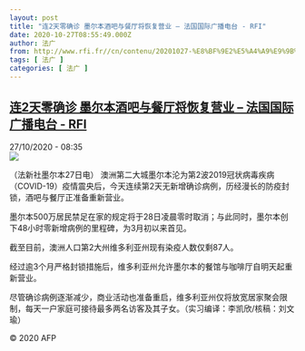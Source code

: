 ```yaml
---
layout: post
title: "连2天零确诊 墨尔本酒吧与餐厅将恢复营业 – 法国国际广播电台 - RFI"
date: 2020-10-27T08:55:49.000Z
author: 法广
from: http://www.rfi.fr//cn/contenu/20201027-%E8%BF%9E2%E5%A4%A9%E9%9B%B6%E7%A1%AE%E8%AF%8A-%E5%A2%A8%E5%B0%94%E6%9C%AC%E9%85%92%E5%90%A7%E4%B8%8E%E9%A4%90%E5%8E%85%E5%B0%86%E6%81%A2%E5%A4%8D%E8%90%A5%E4%B8%9A
tags: [ 法广 ]
categories: [ 法广 ]
---
```

<!--1603788949000-->
[连2天零确诊 墨尔本酒吧与餐厅将恢复营业 – 法国国际广播电台 - RFI](http://www.rfi.fr//cn/contenu/20201027-%E8%BF%9E2%E5%A4%A9%E9%9B%B6%E7%A1%AE%E8%AF%8A-%E5%A2%A8%E5%B0%94%E6%9C%AC%E9%85%92%E5%90%A7%E4%B8%8E%E9%A4%90%E5%8E%85%E5%B0%86%E6%81%A2%E5%A4%8D%E8%90%A5%E4%B8%9A)
------

<div>
<div>27/10/2020 - 08:35</div><img src="https://s.rfi.fr/media/display/a098f312-182a-11eb-a1c5-005056a964fe/w:310/p:16x9/int0010b.201027153501.jpg"><div class="t-content__body u-clearfix">            <p>（法新社墨尔本27日电）    澳洲第二大城墨尔本沦为第2波2019冠状病毒疾病（COVID-19）疫情震央后，今天连续第2天无新增确诊病例，历经漫长的防疫封锁，酒吧与餐厅正准备重新营业。</p><p>    墨尔本500万居民禁足在家的规定将于28日凌晨零时取消；与此同时，墨尔本创下48小时零新增病例的里程碑，为3月初以来首见。</p><p>    截至目前，澳洲人口第2大州维多利亚州现有染疫人数仅剩87人。</p><p>    经过逾3个月严格封锁措施后，维多利亚州允许墨尔本的餐馆与咖啡厅自明天起重新营业。</p><p>    尽管确诊病例逐渐减少，商业活动也准备重启，维多利亚州仅将放宽居家聚会限制，每天一户家庭可接待最多两名访客及其子女。（实习编译：李凯欣/核稿：刘文瑜）</p>            <p class="t-copyright">© 2020 AFP</p>        </div>
</div>
